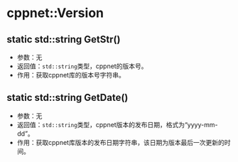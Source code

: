 # cppnet::Version
## static std::string GetStr()
- 参数：无
- 返回值：`std::string`类型，cppnet的版本号。
- 作用：获取cppnet库的版本号字符串。

## static std::string GetDate()
- 参数：无
- 返回值：`std::string`类型，cppnet版本的发布日期，格式为“yyyy-mm-dd”。
- 作用：获取cppnet库版本的发布日期字符串，该日期为版本最后一次更新的时间。
